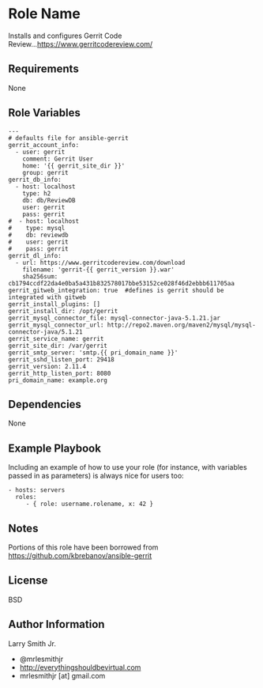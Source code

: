 Role Name
=========

Installs and configures Gerrit Code Review...https://www.gerritcodereview.com/

Requirements
------------

None

Role Variables
--------------

````
---
# defaults file for ansible-gerrit
gerrit_account_info:
  - user: gerrit
    comment: Gerrit User
    home: '{{ gerrit_site_dir }}'
    group: gerrit
gerrit_db_info:
  - host: localhost
    type: h2
    db: db/ReviewDB
    user: gerrit
    pass: gerrit
#  - host: localhost
#    type: mysql
#    db: reviewdb
#    user: gerrit
#    pass: gerrit
gerrit_dl_info:
  - url: https://www.gerritcodereview.com/download
    filename: 'gerrit-{{ gerrit_version }}.war'
    sha256sum: cb1794ccdf22da4e0ba5a431b832578017bbe53152ce028f46d2ebbb611705aa
gerrit_gitweb_integration: true  #defines is gerrit should be integrated with gitweb
gerrit_install_plugins: []
gerrit_install_dir: /opt/gerrit
gerrit_mysql_connector_file: mysql-connector-java-5.1.21.jar
gerrit_mysql_connector_url: http://repo2.maven.org/maven2/mysql/mysql-connector-java/5.1.21
gerrit_service_name: gerrit
gerrit_site_dir: /var/gerrit
gerrit_smtp_server: 'smtp.{{ pri_domain_name }}'
gerrit_sshd_listen_port: 29418
gerrit_version: 2.11.4
gerrit_http_listen_port: 8080
pri_domain_name: example.org

````

Dependencies
------------

None

Example Playbook
----------------

Including an example of how to use your role (for instance, with variables passed in as parameters) is always nice for users too:

    - hosts: servers
      roles:
         - { role: username.rolename, x: 42 }

Notes
-----
Portions of this role have been borrowed from https://github.com/kbrebanov/ansible-gerrit

License
-------

BSD

Author Information
------------------

Larry Smith Jr.
- @mrlesmithjr
- http://everythingshouldbevirtual.com
- mrlesmithjr [at] gmail.com
